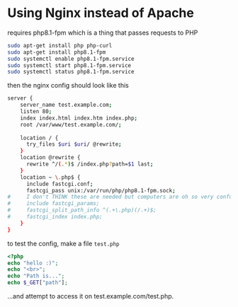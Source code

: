# Using Nginx instead of Apache

requires php8.1-fpm which is a thing that passes requests to PHP

```bash
sudo apt-get install php php-curl
sudo apt-get install php8.1-fpm
sudo systemctl enable php8.1-fpm.service
sudo systemctl start php8.1-fpm.service
sudo systemctl status php8.1-fpm.service
```

then the nginx config should look like this

```bash
server {
    server_name test.example.com;
    listen 80;
    index index.html index.htm index.php;
    root /var/www/test.example.com/;
    
    location / {
      try_files $uri $uri/ @rewrite;
    }
    location @rewrite {
      rewrite ^/(.*)$ /index.php?path=$1 last;
    }
    location ~ \.php$ {
      include fastcgi.conf;
      fastcgi_pass unix:/var/run/php/php8.1-fpm.sock;
#     I don't THINK these are needed but computers are oh so very confusing
#     include fastcgi_params;
#     fastcgi_split_path_info ^(.+\.php)(/.+)$;
#     fastcgi_index index.php;
    }
}
```

to test the config, make a file `test.php`

```php
<?php
echo "hello :)";
echo "<br>";
echo "Path is...";
echo $_GET["path"];
```

...and attempt to access it on test.example.com/test.php.
